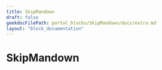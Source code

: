 ```yaml
---
title: SkipMandown
draft: false
geekdocFilePath: portal_blocks/SkipMandown/docs/extra.md
layout: "block_documentation"
---
```

# SkipMandown